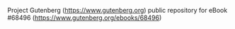 Project Gutenberg (https://www.gutenberg.org) public repository for eBook #68496 (https://www.gutenberg.org/ebooks/68496)

